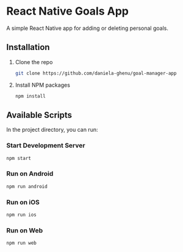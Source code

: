 # React Native Goals App

A simple React Native app for adding or deleting personal goals.

## Installation

1.  Clone the repo
    ```sh
    git clone https://github.com/daniela-ghenu/goal-manager-app
    ```
2.  Install NPM packages
    ```sh
    npm install
    ```

## Available Scripts

In the project directory, you can run:

### Start Development Server

```bash
npm start
```

### Run on Android

```bash
npm run android
```

### Run on iOS

```bash
npm run ios
```

### Run on Web

```bash
npm run web
``` 